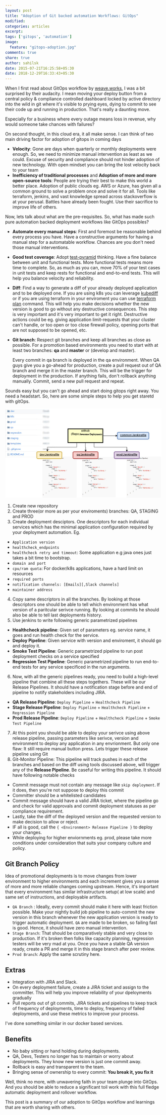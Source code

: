 ```yaml
---
layout: post
title: "Adoption of Git backed automation Workflows: GitOps"
modified:
categories: articles
excerpt:
tags: ['gitops', 'automation']
image:
  feature: "gitops-adoption.jpg"
comments: true
share: true
author: sahilsk
date: 2015-07-21T16:25:58+05:30  
date: 2018-12-29T16:33:43+05:30
---
```


When I first read about GitOps workflow by [weave.works](https://www.weave.works/blog/gitops-operations-by-pull-request), I was a bit surprised by their audacity.
I mean moving your deploy button from a central policy & compliance controlled dashboard locked by active directory into the wild in git where it's visible to prying eyes, dying to commit to see their code up and running in production. That's really a daunting move.

Especially for a business where every outage means loss in revenue, why would someone take chances with failures?

On second thought, in this cloud era, it all make sense. I can think of two main driving factor for adoption of gitops in coming days

- **Velocity**: Gone are days when quarterly or monthly deployments were enough. So, we need to minimize manual intervention as least as we could. Excuse of security and compliance should not hinder adoption of new technology. With open mindset you can bring the lost velocity back to your team
- **Inefficiency of traditional processes** and **Adoption of more and more open-source tools**: People are trying their best to make this world a better place. Adoption of public clouds eg. AWS or Azure, has given all a common ground to solve a problem once and solve it for all. Tools like terraform, jenkins, and vast knowledge spread across stackoverflow is at your perusal. Battles have already been fought. Use their sacrifice to improve life of others.


Now, lets talk about what are the pre-requisites. So, what has made such pure automation backed deployment workflows like GitOps possibles?


- **Automate every manual steps**: First and foremost be reasonable behind every process you have. Have a constructive arguments for having a manual step for a automatable workflow. Chances are you don't need those manual interventions.
- **Good test coverage**: Adopt [test-pyramid](https://martinfowler.com/bliki/TestPyramid.html) thinking. Have a fine balance between unit and functional tests. More functional tests means more time to complete. So, as much as you can, move 70% of your test cases in unit tests and keep rests for functional and end-to-end tests. This will help you balance velocity and reliability.
- **Diff**: Find a way to generate a diff of your already deployed application and to be deployed one. If you are using k8s you can leverage [kubediff](https://github.com/weaveworks/kubediff) or if you are using terraform in your enviroment you can use [terraform plan](https://www.terraform.io/docs/commands/plan.html) command. This will help you make decisions whether the new version is good to go without any destructive consequences. This step is very important and it's very important to get it right. Destructive actions could be eg. giving application limit-requests that your cluster can't handle, or too open or too close firewall policy, opening ports that are not supposed to be opened, etc.
- **Git branch**: Respect git branches  and keep all branches as close as possible. For a promotion based environments you need to start with at least two branches: **qa** and **master** or (develop and master). 

  Every commit in qa branch is deployed in the qa environment. When QA guys give you a go-ahead for production, create a pull request out of QA branch and merge it in the master branch. This will be the trigger for deployment in the production. If anything fails, don't rollback anything manually. Commit, send a new pull request and repeat.


Sounds easy but you can't go ahead and start doing gitops right away. You need a headstart. So, here are some simple steps to help you get staretd with gitOps.


![GitOps Workflow](/images/gitops-gitrepo.jpg)

1. Create new repository
2. Create three(or more as per your enviroments) branches: QA, STAGING and PROD
3. Create deployment desciptors. One descriptors for each individual services which has the minimal application configuration required by your deployment automation. Eg.
  - `Application version`
  - `healthcheck_endpoints`
  - `healthcheck retry and timeout`: Some application e.g java ones just takes a bit time to bootstrap.
  - `domain and port`
  - `cpu/ram quota`: For docker/k8s applications, have a hard limit on resources
  - `required ports`
  - `notification channels: [Emails][,Slack channels]`
  - `maintainer address`

4. Copy same descriptors in all the branches. By looking at those descriptors one should be able to tell which environment has what version of a paritcular serivce running. By looking at commits he should also be able to tell last deployments history.
5. Use jenkins to write following generic parametrized pipelines
  - **Healthcheck pipeline**: Given set of parameters eg. service name, it goes and run health check for the service. 
  - **Deploy Pipeline**: Given service with version and enviroment, it should go and deploy it.
  - **Smoke Test Pipeline**: Generic parametrized pipeline to run post deployment checks on a service specified
  - **Regression Test Pipeline**: Generic parametrized pipeline to run end-to-end tests for any service specificed in the run arguments.
6. Now, with all the generic pipelines ready, you need to build a high-level pipeline that combine all these steps togethers. These will be our Release Pipelines. It should have a notification stage before and end of pipeline to notify stakeholders including JIRA.
  - **QA Release Pipeline**:  `Deploy Pipeline` + `Healthcheck Pipeline`
  - **Stage Release Pipeline**: `Deploy Pipeline` + `Healthcheck Pipeline` + `Regression Pipeline`
  - **Prod Release Pipeline**: `Deploy Pipeline` + `Healthcheck Pipeline` + `Smoke Test Pipeline`
7. At this point you should be able to deploy your serivce using above release pipeline, passing parameters like serivce, version and environment to deploy any application in any envrionment. But only one flaw: It still require manual button press. Lets trigger these release pipeline using Git
8. Git-Monitor Pipeline: This pipeline will track pushes in each of the branches and based on the diff using tools discussed above, will trigger any of the **Release Pipeline**. Be caseful for writing this pipeline. It should have following notable checks
  - Commit message must not contain any message like `skip deployment`. If it does, then you're not suppose to deploy this commit
  - Committer should be a whitelisted candidates
  - Commit message should have a valid JIRA ticket, where the pipeline go and check for valid approvals and commit deployment statuses as per compliance requirement.
  - Lastly, take the diff of the deployed version and the requested version to make decision to allow or reject.
  - IF all is good, call the `{ <Environment> Release Pipeline }` to deploy your changes.
  - While deploying for higher enviornments eg. prod, please take more conditions under consideration that suits your company culture and policy.


Git Branch Policy
---

Idea of promotional deployments is to move changes from lower environment to higher environments and each increment gives you a sense of more and more reliable changes coming upstream. Hence, it's important that every environment has similar infrastructure setup( at low scale) and same set of instructions, and deployable artifacts.

- `QA Branch` : Ideally, every commit should make it here with least friction possible. Make your nightly build job pipeline to auto-commit the new version in this branch whenever the new application version is ready to trigger automatic deployment. `QA` are made to be broken, so failing fast is good. Hence, it should have zero manual intervention.
- `Stage Branch`: That should be comparatively stable and very close to production. If it's broken then folks like capacity planning, regression testers will be very mad at you. Once you have a stable QA version ready, create a PR and merge it in this stage branch after peer review.
- `Prod Branch`: Apply the same scrutiny here.

Extras
---

- Integration with JIRA and Slack.
- On every deployment failure, create a JIRA ticket and assign to the committer. This will help you improve reliability of your dpeloyments gradually
- Pull reports out of git commits, JIRA tickets and pipelines to keep track of frequency of deployments, time to deploy, frequency of failed deployments, and use these metrics to improve your process.


I've done something similar in our docker based services.

Benefits
---

- No baby sitting or hand holding during deployments.
- QA, Devs, Testers no longer has to maintain or worry about deployments. They know new version is just one commit away.
- Rollback is easy and transparent to the team.
- Bringing sense of ownership to every commit: **You break it, you fix it**


Well, think no more, with unwavering faith in your team plunge into GitOps. And you should be able to reduce a significant toil work with this full fledge automatic deployment and rollover workflow.

This post is a summary of our adoption to GitOps workflow and learnings that are worth sharing with others.


